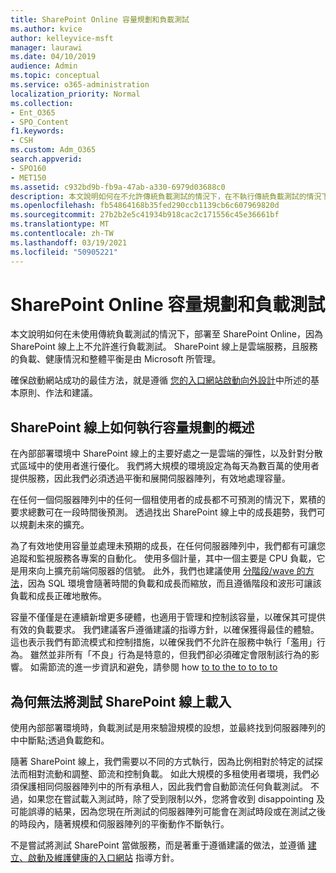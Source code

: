 ```yaml
---
title: SharePoint Online 容量規劃和負載測試
ms.author: kvice
author: kelleyvice-msft
manager: laurawi
ms.date: 04/10/2019
audience: Admin
ms.topic: conceptual
ms.service: o365-administration
localization_priority: Normal
ms.collection:
- Ent_O365
- SPO_Content
f1.keywords:
- CSH
ms.custom: Adm_O365
search.appverid:
- SPO160
- MET150
ms.assetid: c932bd9b-fb9a-47ab-a330-6979d03688c0
description: 本文說明如何在不允許傳統負載測試的情況下，在不執行傳統負載測試的情況下，部署至 SharePoint Online。
ms.openlocfilehash: fb54864168b35fed290ccb1139cb6c607969820d
ms.sourcegitcommit: 27b2b2e5c41934b918cac2c171556c45e36661bf
ms.translationtype: MT
ms.contentlocale: zh-TW
ms.lasthandoff: 03/19/2021
ms.locfileid: "50905221"
---
```

# <a name="capacity-planning-and-load-testing-sharepoint-online"></a>SharePoint Online 容量規劃和負載測試
本文說明如何在未使用傳統負載測試的情況下，部署至 SharePoint Online，因為 SharePoint 線上上不允許進行負載測試。 SharePoint 線上是雲端服務，且服務的負載、健康情況和整體平衡是由 Microsoft 所管理。
  
確保啟動網站成功的最佳方法，就是遵循 [您的入口網站啟動向外設計](planportallaunchroll-out.md)中所述的基本原則、作法和建議。

## <a name="overview-of-how-sharepoint-online-performs-capacity-planning"></a>SharePoint 線上如何執行容量規劃的概述 
在內部部署環境中 SharePoint 線上的主要好處之一是雲端的彈性，以及針對分散式區域中的使用者進行優化。 我們將大規模的環境設定為每天為數百萬的使用者提供服務，因此我們必須透過平衡和展開伺服器陣列，有效地處理容量。
  
在任何一個伺服器陣列中的任何一個租使用者的成長都不可預測的情況下，累積的要求總數可在一段時間後預測。 透過找出 SharePoint 線上中的成長趨勢，我們可以規劃未來的擴充。
  
為了有效地使用容量並處理未預期的成長，在任何伺服器陣列中，我們都有可讓您追蹤和監視服務各專案的自動化。 使用多個計量，其中一個主要是 CPU 負載，它是用來向上擴充前端伺服器的信號。 此外，我們也建議使用 [分階段/wave 的方法](planportallaunchroll-out.md)，因為 SQL 環境會隨著時間的負載和成長而縮放，而且遵循階段和波形可讓該負載和成長正確地散佈。 

容量不僅僅是在連續新增更多硬體，也適用于管理和控制該容量，以確保其可提供有效的負載要求。 我們建議客戶遵循建議的指導方針，以確保獲得最佳的體驗。 這也表示我們有節流模式和控制措施，以確保我們不允許在服務中執行「濫用」行為。 雖然並非所有「不良」行為是特意的，但我們卻必須確定會限制該行為的影響。 如需節流的進一步資訊和避免，請參閱 how [to to the to to to to](/sharepoint/dev/general-development/how-to-avoid-getting-throttled-or-blocked-in-sharepoint-online)

## <a name="why-you-cannot-load-test-sharepoint-online"></a>為何無法將測試 SharePoint 線上載入
使用內部部署環境時，負載測試是用來驗證規模的設想，並最終找到伺服器陣列的中中斷點;透過負載飽和。 

隨著 SharePoint 線上，我們需要以不同的方式執行，因為比例相對於特定的試探法而相對流動和調整、節流和控制負載。 如此大規模的多租使用者環境，我們必須保護相同伺服器陣列中的所有承租人，因此我們會自動節流任何負載測試。 不過，如果您在嘗試載入測試時，除了受到限制以外，您將會收到 disappointing 及可能誤導的結果，因為您現在所測試的伺服器陣列可能會在測試時段或在測試之後的時段內，隨著規模和伺服器陣列的平衡動作不斷執行。

不是嘗試將測試 SharePoint 當做服務，而是著重于遵循建議的做法，並遵循 [建立、啟動及維護健康的入口網站](/sharepoint/portal-health) 指導方針。